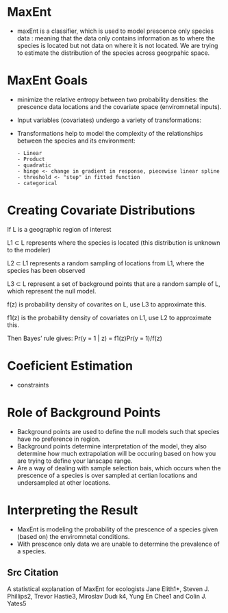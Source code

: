 # MaxEnt

* maxEnt is a classifier, which is used to model prescence only species data : meaning that the data only contains information as to where the species is located but not data on where it is not located. We are trying to estimate the distribution of the species across geogrpahic space.


# MaxEnt Goals

- minimize the relative entropy between two probability densities: the prescence data locations and the covariate space (enviromnetal inputs).

- Input variables (covariates) undergo a variety of transformations:
- Transformations help to model the complexity of the relationships between the species and its environment:

      - Linear
      - Product
      - quadratic
      - hinge <- change in gradient in response, piecewise linear spline
      - threshold <- "step" in fitted function
      - categorical

# Creating Covariate Distributions
If L is a geographic region of interest

L1 ⊂  L represents where the species is located (this distribution is unknown to the modeler)

L2 ⊂ L1 represents a random sampling of locations from L1, where the species has been observed

L3 ⊂ L represent a set of background points that are a random sample of L, which represent the null model.

f(z) is probability density of covarites on L, use L3 to approximate this.

f1(z) is the probability density of covariates on L1, use L2 to approximate this.

Then Bayes’ rule gives:
Pr(y = 1 | z) = f1(z)Pr(y = 1)/f(z)

# Coeficient Estimation
- constraints 

# Role of Background Points
- Background points are used to define the null models such that species have no preference in region. 
- Background points determine interpretation of the model, they also determine how much extrapolation will be occuring based on how you are trying to define your lanscape range.
- Are a way of dealing with sample selection bais, which occurs when the prescence of a species is over sampled at certian locations and undersampled at other locations.


# Interpreting the Result

- MaxEnt is modeling the probability of the prescence of a species given (based on) the enviromnetal conditions.
- With prescence only data we are unable to determine the prevalence of a species.


## Src Citation
A statistical explanation of MaxEnt for ecologists
Jane Elith1*, Steven J. Phillips2, Trevor Hastie3, Miroslav Dudı ́k4, Yung En Chee1 and Colin J. Yates5
